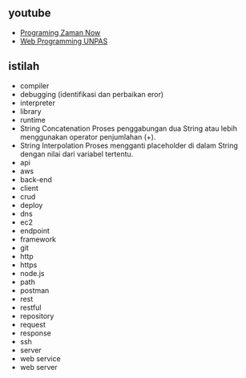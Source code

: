 ## youtube
- [Programing Zaman Now](https://www.youtube.com/watch?v=SDROba_M42g&list=PL-CtdCApEFH8SS0Gsj9_a0cC0jypFEoSg)
- [Web Programming UNPAS](https://www.youtube.com/playlist?list=PLFIM0718LjIWXagluzROrA-iBY9eeUt4w)

## istilah
- compiler
- debugging (identifikasi dan perbaikan eror)
- interpreter
- library
- runtime
- String Concatenation
  Proses penggabungan dua String atau lebih menggunakan operator penjumlahan (+).
- String Interpolation
  Proses mengganti placeholder di dalam String dengan nilai dari variabel tertentu.
- api
- aws
- back-end
- client
- crud
- deploy
- dns
- ec2
- endpoint
- framework
- git
- http
- https
- node.js
- path
- postman
- rest
- restful
- repository
- request
- response
- ssh
- server
- web service
- web server